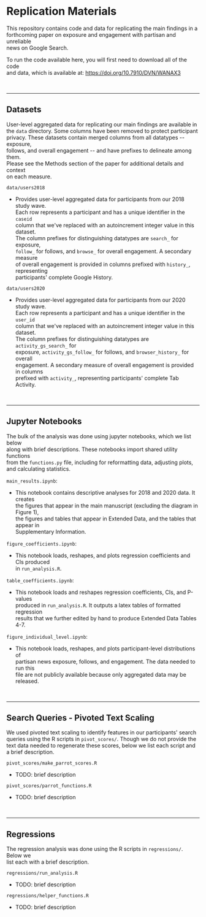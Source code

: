 # Replication Materials

This repository contains code and data for replicating the main findings in a  
forthcoming paper on exposure and engagement with partisan and unreliable  
news on Google Search.

To run the code available here, you will first need to download all of the code  
and data, which is available at: https://doi.org/10.7910/DVN/WANAX3  

<br>

---
## Datasets

User-level aggregated data for replicating our main findings are available in  
the `data` directory. Some columns have been removed to protect participant   
privacy. These datasets contain  merged columns from all datatypes -- exposure,  
follows, and overall engagement -- and have prefixes to delineate among them.  
Please see the Methods section of the paper for additional details and context  
on each measure. 

`data/users2018`  
- Provides user-level aggregated data for participants from our 2018 study wave.  
Each row represents a participant and has a unique identifier in the `caseid`  
column that we've replaced with an autoincrement integer value in this dataset.  
The column prefixes for distinguishing datatypes are `search_` for exposure,  
`follow_` for follows, and `browse_` for overall engagement. A secondary measure  
of overall engagement is provided in columns prefixed with `history_`, representing  
participants' complete Google History.

`data/users2020`  
- Provides user-level aggregated data for participants from our 2020 study wave.  
Each row represents a participant and has a unique identifier in the `user_id`  
column that we've replaced with an autoincrement integer value in this dataset.  
The column prefixes for distinguishing datatypes are `activity_gs_search_` for  
exposure, `activity_gs_follow_` for follows, and `browser_history_` for overall  
engagement.  A secondary measure of overall engagement is provided in columns  
prefixed with `activity_`, representing participants' complete Tab Activity.  

<br>

---
## Jupyter Notebooks

The bulk of the analysis was done using jupyter notebooks, which we list below  
along with brief descriptions. These notebooks import shared utility functions  
from the `functions.py` file, including for reformatting data, adjusting plots,  
and calculating statistics. 

`main_results.ipynb`:  
- This notebook contains descriptive analyses for 2018 and 2020 data. It creates  
the figures that appear in the main manuscript (excluding the diagram in Figure 1),  
the figures and tables that appear in Extended Data, and the tables that appear in  
Supplementary Information.  

`figure_coefficients.ipynb`:  
- This notebook loads, reshapes, and plots regression coefficients and CIs produced  
in `run_analysis.R`.  

`table_coefficients.ipynb`:  
- This notebook loads and reshapes regression coefficients, CIs, and P-values  
produced in `run_analysis.R`. It outputs a latex tables of formatted regression  
results that we further edited by hand to produce Extended Data Tables 4-7.  

`figure_individual_level.ipynb`:  
- This notebook loads, reshapes, and plots participant-level distributions of  
partisan news exposure, follows, and engagement. The data needed to run this  
file are not publicly available because only aggregated data may be released.  

<br>

---
## Search Queries - Pivoted Text Scaling

We used pivoted text scaling to identify features in our participants' search  
queries using the R scripts in `pivot_scores/`. Though we do not provide the   
text data needed to regenerate these scores, below we list each script and  
a brief description.

`pivot_scores/make_parrot_scores.R`  
- TODO: brief description  


`pivot_scores/parrot_functions.R`  
- TODO: brief description  

<br>

---
## Regressions

The regression analysis was done using the R scripts in `regressions/`. Below we  
list each with a brief description.

`regressions/run_analysis.R`  
- TODO: brief description


`regressions/helper_functions.R`  
- TODO: brief description  



